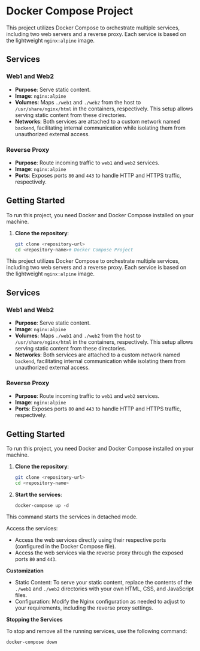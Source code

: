 # Docker Compose Project

This project utilizes Docker Compose to orchestrate multiple services, including two web servers and a reverse proxy. Each service is based on the lightweight `nginx:alpine` image.

## Services

### Web1 and Web2

- **Purpose**: Serve static content.
- **Image**: `nginx:alpine`
- **Volumes**: Maps `./web1` and `./web2` from the host to `/usr/share/nginx/html` in the containers, respectively. This setup allows serving static content from these directories.
- **Networks**: Both services are attached to a custom network named `backend`, facilitating internal communication while isolating them from unauthorized external access.

### Reverse Proxy

- **Purpose**: Route incoming traffic to `web1` and `web2` services.
- **Image**: `nginx:alpine`
- **Ports**: Exposes ports `80` and `443` to handle HTTP and HTTPS traffic, respectively.

## Getting Started

To run this project, you need Docker and Docker Compose installed on your machine.

1. **Clone the repository**:
   ```bash
   git clone <repository-url>
   cd <repository-name># Docker Compose Project

This project utilizes Docker Compose to orchestrate multiple services, including two web servers and a reverse proxy. Each service is based on the lightweight `nginx:alpine` image.

## Services

### Web1 and Web2

- **Purpose**: Serve static content.
- **Image**: `nginx:alpine`
- **Volumes**: Maps `./web1` and `./web2` from the host to `/usr/share/nginx/html` in the containers, respectively. This setup allows serving static content from these directories.
- **Networks**: Both services are attached to a custom network named `backend`, facilitating internal communication while isolating them from unauthorized external access.

### Reverse Proxy

- **Purpose**: Route incoming traffic to `web1` and `web2` services.
- **Image**: `nginx:alpine`
- **Ports**: Exposes ports `80` and `443` to handle HTTP and HTTPS traffic, respectively.

## Getting Started

To run this project, you need Docker and Docker Compose installed on your machine.

1. **Clone the repository**:
   ```bash
   git clone <repository-url>
   cd <repository-name>
2. **Start the services**:
    ```
    docker-compose up -d
    ```

This command starts the services in detached mode.

Access the services:

- Access the web services directly using their respective ports (configured in the Docker Compose file).
- Access the web services via the reverse proxy through the exposed ports `80` and `443`.

**Customization**
- Static Content: To serve your static content, replace the contents of the `./web1` and `./web2` directories with your own HTML, CSS, and JavaScript files.
- Configuration: Modify the Nginx configuration as needed to adjust to your requirements, including the reverse proxy settings.

**Stopping the Services**

To stop and remove all the running services, use the following command:

```
docker-compose down
```
